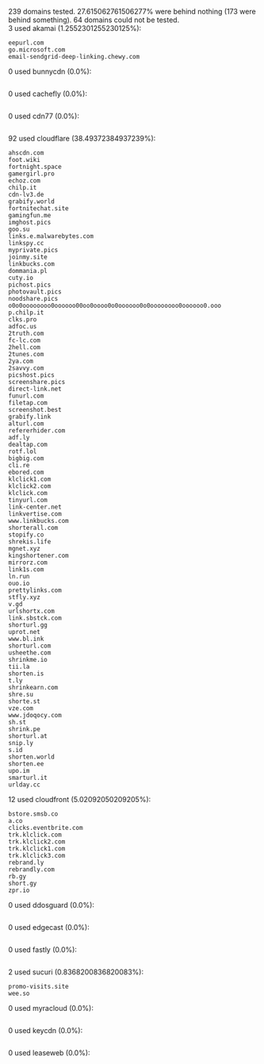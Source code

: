 239 domains tested. 27.615062761506277% were behind nothing (173 were behind something). 64 domains could not be tested.<br>
3 used akamai (1.2552301255230125%):
```
eepurl.com
go.microsoft.com
email-sendgrid-deep-linking.chewy.com
```

0 used bunnycdn (0.0%):
```

```

0 used cachefly (0.0%):
```

```

0 used cdn77 (0.0%):
```

```

92 used cloudflare (38.49372384937239%):
```
ahscdn.com
foot.wiki
fortnight.space
gamergirl.pro
echoz.com
chilp.it
cdn-lv3.de
grabify.world
fortnitechat.site
gamingfun.me
imghost.pics
goo.su
links.e.malwarebytes.com
linkspy.cc
myprivate.pics
joinmy.site
linkbucks.com
dommania.pl
cuty.io
pichost.pics
photovault.pics
noodshare.pics
o0o0oooooooo0oooooo00oo0oooo0o0oooooo0o0oooooooo0oooooo0.ooo
p.chilp.it
clks.pro
adfoc.us
2truth.com
fc-lc.com
2hell.com
2tunes.com
2ya.com
2savvy.com
picshost.pics
screenshare.pics
direct-link.net
funurl.com
filetap.com
screenshot.best
grabify.link
alturl.com
refererhider.com
adf.ly
dealtap.com
rotf.lol
bigbig.com
cli.re
ebored.com
klclick1.com
klclick2.com
klclick.com
tinyurl.com
link-center.net
linkvertise.com
www.linkbucks.com
shorterall.com
stopify.co
shrekis.life
mgnet.xyz
kingshortener.com
mirrorz.com
link1s.com
ln.run
ouo.io
prettylinks.com
stfly.xyz
v.gd
urlshortx.com
link.sbstck.com
shorturl.gg
uprot.net
www.bl.ink
shorturl.com
usheethe.com
shrinkme.io
tii.la
shorten.is
t.ly
shrinkearn.com
shre.su
shorte.st
vze.com
www.jdoqocy.com
sh.st
shrink.pe
shorturl.at
snip.ly
s.id
shorten.world
shorten.ee
upo.im
smarturl.it
urlday.cc
```

12 used cloudfront (5.02092050209205%):
```
bstore.smsb.co
a.co
clicks.eventbrite.com
trk.klclick.com
trk.klclick2.com
trk.klclick1.com
trk.klclick3.com
rebrand.ly
rebrandly.com
rb.gy
short.gy
zpr.io
```

0 used ddosguard (0.0%):
```

```

0 used edgecast (0.0%):
```

```

0 used fastly (0.0%):
```

```

2 used sucuri (0.8368200836820083%):
```
promo-visits.site
wee.so
```

0 used myracloud (0.0%):
```

```

0 used keycdn (0.0%):
```

```

0 used leaseweb (0.0%):
```

```
